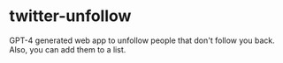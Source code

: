 # twitter-unfollow
GPT-4 generated web app to unfollow people that don't follow you back. Also, you can add them to a list.
